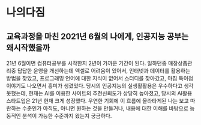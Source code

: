 # 나의다짐

## 교육과정을 마친 2021년 6월의 나에게, 인공지능 공부는 왜시작했을까

21년 6월이면 컴퓨터공부를 시작한지 2년이 가까운 기간이 된다. 일하던중 매장상품관리중 답답한 운영을 개선하는데 엑셀로 어려움이 있어서, 인터넷과 데이터를 활용하는 방법을 찾았고, 프로그래밍 언어에 대한 지식이 없어서 스터디를 찾아갔고, 마침 특이점이야기도 나오면서 흥미가 생겼었다. 당시의 인공지능의 실생활활용은 우수하다고 생각못했는데, 현재는 AI를 이용한 사이트의 추천신뢰도가 상당히 높아졌고, 당시의 AI활용 스타트업은 21년 현재 크게 성장했다. 우연한 기회에 이 흐름에 올라타게된 나는 보고 따란하는 수준인가 아직도, 아니면 원하는 것을 만들거나, 내용에 대한 이해를 바탕으로 능동적인 분석이 가능한 수준까지 왔는지 궁금하다. 

